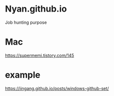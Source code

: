 # Nyan.github.io
Job hunting purpose 

# Mac
https://supermemi.tistory.com/145


# example 
https://iingang.github.io/posts/windows-github-set/
